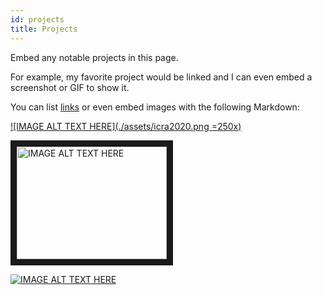 ```yaml
---
id: projects
title: Projects
---
```


Embed any notable projects in this page.

For example, my favorite project would be linked and I can even embed
a screenshot or GIF to show it.

You can list [links](https://www.hashicorp.com/resources/test-driven-development-tdd-for-infrastructure)
or even embed images with the following Markdown:

[![IMAGE ALT TEXT HERE](./assets/icra2020.png =250x)](https://www.youtube.com/watch?v=PK25doNaU8s)

<a href="(https://www.youtube.com/watch?v=PK25doNaU8s
" target="_blank"><img src="http://img.youtube.com/vi/PK25doNaU8s/0.jpg" 
alt="IMAGE ALT TEXT HERE" width="240" height="180" border="10" /></a>



[![IMAGE ALT TEXT HERE](http://img.youtube.com/vi/PK25doNaU8s/0.jpg)](ttps://www.youtube.com/watch?v=PK25doNaU8s)
